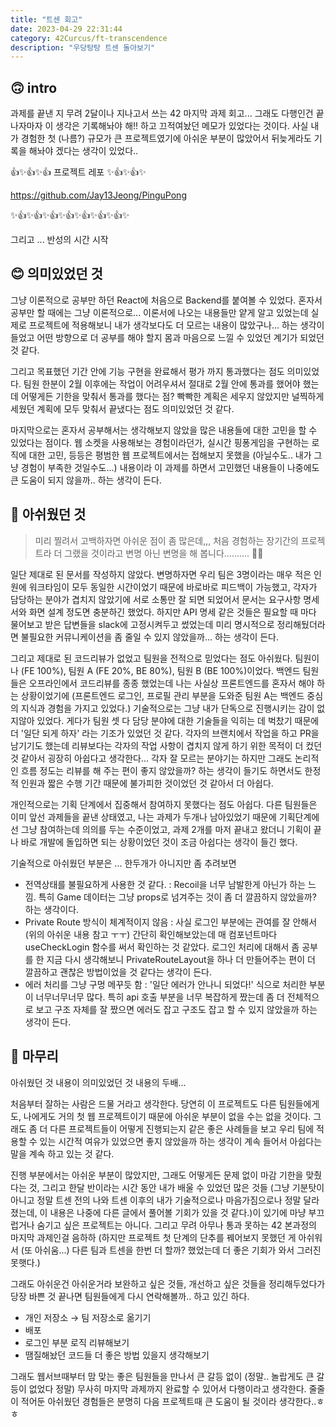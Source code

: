 ```yaml
---
title: "트센 회고"
date: 2023-04-29 22:31:44
category: 42Curcus/ft-transcendence
description: "우당탕탕 트센 돌아보기"
---
```


## 🙃 intro

과제를 끝낸 지 무려 2달이나 지나고서 쓰는 42 마지막 과제 회고... 그래도 다행인건 끝나자마자 이 생각은 기록해놔야 해!! 하고 끄적여놨던 메모가 있었다는 것이다. 사실 내가 경험한 첫 (나름?) 규모가 큰 프로젝트였기에 아쉬운 부분이 많았어서 뒤늦게라도 기록을 해놔야 겠다는 생각이 있었다..

👍✨👍✨👍 프로젝트 레포 ✨👍✨👍✨

https://github.com/Jay13Jeong/PinguPong

✨👍✨👍✨👍✨👍✨👍✨👍✨👍✨

그리고 ... 반성의 시간 시작

## 😊 의미있었던 것

그냥 이론적으로 공부만 하던 React에 처음으로 Backend를 붙여볼 수 있었다. 혼자서 공부만 할 때에는 그냥 이론적으로... 이론서에 나오는 내용들만 얕게 알고 있었는데 실제로 프로젝트에 적용해보니 내가 생각보다도 더 모르는 내용이 많았구나... 하는 생각이 들었고 어떤 방향으로 더 공부를 해야 할지 몸과 마음으로 느낄 수 있었던 계기가 되었던 것 같다.

그리고 목표했던 기간 안에 기능 구현을 완료해서 평가 까지 통과했다는 점도 의미있었다. 팀원 한분이 2월 이후에는 작업이 어려우셔서 절대로 2월 안에 통과를 했어야 했는데 어떻게든 기한을 맞춰서 통과를 했다는 점? 빡빡한 계획은 세우지 않았지만 널찍하게 세웠던 계획에 모두 맞춰서 끝냈다는 점도 의미있었던 것 같다.

마지막으로는 혼자서 공부해서는 생각해보지 않았을 많은 내용들에 대한 고민을 할 수 있었다는 점이다. 웹 소켓을 사용해보는 경험이라던가, 실시간 핑퐁게임을 구현하는 로직에 대한 고민, 등등은 평범한 웹 프로젝트에서는 접해보지 못했을 (아닐수도.. 내가 그냥 경험이 부족한 것일수도...) 내용이라 이 과제를 하면서 고민했던 내용들이 나중에도 큰 도움이 되지 않을까.. 하는 생각이 든다.

## 🥲 아쉬웠던 것

> 미리 찔려서 고백하자면 아쉬운 점이 좀 많은데,,, 처음 경험하는 장기간의 프로젝트라 더 그랬을 것이라고 변명 아닌 변명을 해 봅니다.......... 🥲🥲

일단 제대로 된 문서를 작성하지 않았다. 변명하자면 우리 팀은 3명이라는 매우 적은 인원에 워크타임이 모두 동일한 시간이었기 때문에 바로바로 피드백이 가능했고, 각자가 담당하는 분야가 겹치지 않았기에 서로 소통만 잘 되면 되었어서 문서는 요구사항 명세서와 화면 설계 정도면 충분하긴 했었다. 하지만 API 명세 같은 것들은 필요할 때 마다 물어보고 받은 답변들을 slack에 고정시켜두고 썼었는데 미리 명시적으로 정리해뒀더라면 불필요한 커뮤니케이션을 좀 줄일 수 있지 않았을까... 하는 생각이 든다.

그리고 제대로 된 코드리뷰가 없었고 팀원을 전적으로 믿었다는 점도 아쉬웠다. 팀원이 나 (FE 100%), 팀원 A (FE 20%, BE 80%), 팀원 B (BE 100%)이었다. 백엔드 팀원들은 오프라인에서 코드리뷰를 종종 했었는데 나는 사실상 프론트엔드를 혼자서 해야 하는 상황이었기에 (프론트엔드 로그인, 프로필 관리 부분을 도와준 팀원 A는 백엔드 중심의 지식과 경험을 가지고 있었다.) 기술적으로는 그냥 내가 단독으로 진행시키는 감이 없지않아 있었다. 게다가 팀원 셋 다 담당 분야에 대한 기술들을 익히는 데 벅찼기 때문에 더 '일단 되게 하자' 라는 기조가 있었던 것 같다. 각자의 브랜치에서 작업을 하고 PR을 남기기도 했는데 리뷰보다는 각자의 작업 사항이 겹치지 않게 하기 위한 목적이 더 컸던 것 같아서 굉장히 아쉽다고 생각한다... 각자 잘 모르는 분야기는 하지만 그래도 논리적인 흐름 정도는 리뷰를 해 주는 편이 좋지 않았을까? 하는 생각이 들기도 하면서도 한정적 인원과 짧은 수행 기간 때문에 불가피한 것이었던 것 같아서 더 아쉽다.

개인적으로는 기획 단계에서 집중해서 참여하지 못했다는 점도 아쉽다. 다른 팀원들은 이미 앞선 과제들을 끝낸 상태였고, 나는 과제가 두개나 남아있었기 때문에 기획단계에선 그냥 참여하는데 의의를 두는 수준이었고, 과제 2개를 마저 끝내고 왔더니 기획이 끝나 바로 개발에 돌입하면 되는 상황이었던 것이 조금 아쉽다는 생각이 들긴 했다.

기술적으로 아쉬웠던 부분은 ... 한두개가 아니지만 좀 추려보면

- 전역상태를 불필요하게 사용한 것 같다. : Recoil을 너무 남발한게 아닌가 하는 느낌. 특히 Game 데이터는 그냥 props로 넘겨주는 것이 좀 더 깔끔하지 않았을까? 하는 생각이다.
- Private Route 방식이 체계적이지 않음 : 사실 로그인 부분에는 관여를 잘 안해서 (위의 아쉬운 내용 참고 ㅜㅜ) 간단히 확인해보았는데 매 컴포넌트마다 useCheckLogin 함수를 써서 확인하는 것 같았다. 로그인 처리에 대해서 좀 공부를 한 지금 다시 생각해보니 PrivateRouteLayout을 하나 더 만들어주는 편이 더 깔끔하고 괜찮은 방법이었을 것 같다는 생각이 든다.
- 에러 처리를 그냥 구멍 메꾸듯 함 : '일단 에러가 안나니 되었다!' 식으로 처리한 부분이 너무너무너무 많다. 특히 api 호출 부분을 너무 복잡하게 짰는데 좀 더 전체적으로 보고 구조 자체를 잘 짰으면 에러도 잡고 구조도 잡고 할 수 있지 않았을까 하는 생각이 든다.

## 🙂 마무리

아쉬웠던 것 내용이 의미있었던 것 내용의 두배...

처음부터 잘하는 사람은 드물 거라고 생각한다. 당연히 이 프로젝트도 다른 팀원들에게도, 나에게도 거의 첫 웹 프로젝트이기 때문에 아쉬운 부분이 없을 수는 없을 것이다. 그래도 좀 더 다른 프로젝트들이 어떻게 진행되는지 같은 좋은 사례들을 보고 우리 팀에 적용할 수 있는 시간적 여유가 있었으면 좋지 않았을까 하는 생각이 계속 들어서 아쉽다는 말을 계속 하고 있는 것 같다.

진행 부분에서는 아쉬운 부분이 많았지만, 그래도 어떻게든 문제 없이 마감 기한을 맞췄다는 것, 그리고 한달 반이라는 시간 동안 내가 배울 수 있었던 많은 것들 (그냥 기분탓이 아니고 정말 트센 전의 나와 트센 이후의 내가 기술적으로나 마음가짐으로나 정말 달라졌는데, 이 내용은 나중에 다른 글에서 풀어볼 기회가 있을 것 같다.)이 있기에 마냥 부끄럽거나 숨기고 싶은 프로젝트는 아니다. 그리고 무려 아무나 통과 못하는 42 본과정의 마지막 과제인걸 음하하 (하지만 프로젝트 첫 단계의 단추를 꿰어보지 못했던 게 아쉬워서 (또 아쉬움...) 다른 팀과 트센을 한번 더 할까? 했었는데 더 좋은 기회가 와서 그러진 못햇다.)

그래도 아쉬운건 아쉬운거라 보완하고 싶은 것들, 개선하고 싶은 것들을 정리해두었다가 당장 바쁜 것 끝나면 팀원들에게 다시 연락해볼까.. 하고 있긴 하다.

- 개인 저장소 → 팀 저장소로 옮기기
- 배포
- 로그인 부분 로직 리뷰해보기
- 땜질해놨던 코드들 더 좋은 방법 있을지 생각해보기

그래도 웹서브때부터 맘 맞는 좋은 팀원들을 만나서 큰 갈등 없이 (정말.. 놀랍게도 큰 갈등이 없었다 정말) 무사히 마지막 과제까지 완료할 수 있어서 다행이라고 생각한다. 줄줄이 적어둔 아쉬웠던 경험들은 분명히 다음 프로젝트때 큰 도움이 될 것이라 생각한다..ㅎㅎ